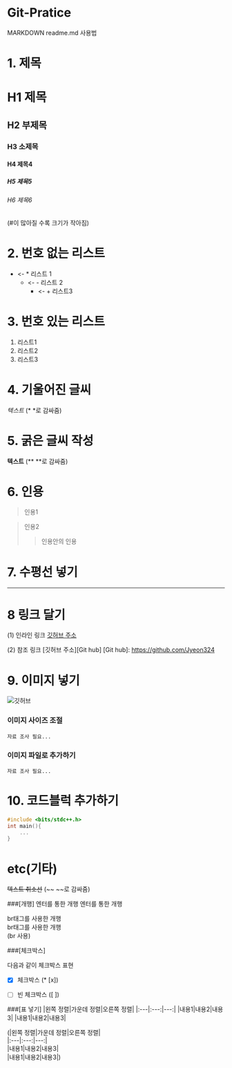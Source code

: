 # Git-Pratice
MARKDOWN readme.md 사용법

# 1. 제목
# H1 제목
## H2 부제목
### H3 소제목
#### H4 제목4
##### H5 제목5
###### H6 제목6
(#이 많아질 수록 크기가 작아짐)

# 2. 번호 없는 리스트
* <- * 리스트 1 
	- <- - 리스트 2
		+ <- + 리스트3

# 3. 번호 있는 리스트
1. 리스트1
2. 리스트2
3. 리스트3

# 4. 기울어진 글씨
*텍스트*
(* *로 감싸줌)

# 5. 굵은 글씨 작성
**텍스트**
(** **로 감싸줌)

# 6. 인용
> 인용1

>인용2
>>인용안의 인용

# 7. 수평선 넣기
---

# 8 링크 달기
(1) 인라인 링크
[깃허브 주소](https://github.com/Jyeon324)

(2) 참조 링크
[깃허브 주소][Git hub]
[Git hub]: https://github.com/Jyeon324

# 9. 이미지 넣기
![깃허브](https://www.google.com/imgres?imgurl=https%3A%2F%2Fmiro.medium.com%2Fmax%2F318%2F1*1OKmA2EdGln8O6RCVORgGg.png&imgrefurl=https%3A%2F%2Fmedium.com%2F%40psychet_learn%2Fgit-%25EC%2582%25AC%25EC%259A%25A9%25EB%25B2%2595-3%25EC%259E%25A5-github-%25EC%259D%25B4%25EC%259A%25A9%25ED%2595%2598%25EA%25B8%25B0-f53e765844e3&tbnid=1R4HDafq2eutEM&vet=12ahUKEwi9lby-v-H4AhUFUN4KHbG_D2QQMygBegUIARCqAQ..i&docid=M8HPnd1rdzhXDM&w=318&h=318&q=%EA%B9%83%ED%97%88%EB%B8%8C&ved=2ahUKEwi9lby-v-H4AhUFUN4KHbG_D2QQMygBegUIARCqAQ)

### 이미지 사이즈 조절
	자료 조사 필요...

### 이미지 파일로 추가하기
	자료 조사 필요...

# 10. 코드블럭 추가하기
```c++
#include <bits/stdc++.h>
int main(){
	...
}
```

# etc(기타)
~~텍스트 취소선~~
(~~ ~~로 감싸줌)


###[개행]
엔터를 통한 개행
엔터를 통한 개행

br태그를 사용한 개행
<br>
br태그를 사용한 개행<br>
(br 사용)


###[체크박스]

다음과 같이 체크박스 표현
* [x] 체크박스 (* [x])
* [ ] 빈 체크박스 ([ ])


###[표 넣기]
|왼쪽 정렬|가운데 정렬|오른쪽 정렬| 
|:---|:---:|---:| 
|내용1|내용2|내용3| 
|내용1|내용2|내용3|

(|왼쪽 정렬|가운데 정렬|오른쪽 정렬| <br>
|:---|:---:|---:| <br>
|내용1|내용2|내용3| <br>
|내용1|내용2|내용3|) <br>
